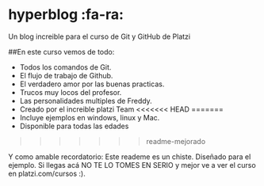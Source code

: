 # hyperblog :fa-ra:
Un blog increible para el curso de Git y GitHub de Platzi



##En este curso vemos de todo:
* Todos los comandos de Git.
* El flujo de trabajo de Github.
* El verdadero amor por las buenas practicas.
* Trucos muy locos del profesor.
* Las personalidades multiples de Freddy.
* Creado por el increible platzi Team
<<<<<<< HEAD
=======
* Incluye ejemplos en windows, linux y Mac.
* Disponible para todas las edades
>>>>>>> readme-mejorado

Y como amable recordatorio: Este reademe es un chiste. Diseñado para el ejemplo. Si llegas acá NO TE LO TOMES EN SERIO  y mejor ve a ver el curso en platzi.com/cursos :).
